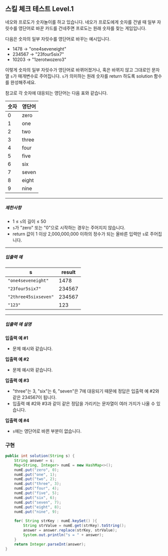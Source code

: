 ## 스킬 체크 테스트 Level.1

네오와 프로도가 숫자놀이를 하고 있습니다. 네오가 프로도에게 숫자를 건넬 때 일부 자릿수를 영단어로 바꾼 카드를 건네주면 프로도는 원래 숫자를 찾는 게임입니다.  
  
다음은 숫자의 일부 자릿수를 영단어로 바꾸는 예시입니다.

- 1478 → "one4seveneight"
- 234567 → "23four5six7"
- 10203 → "1zerotwozero3"

이렇게 숫자의 일부 자릿수가 영단어로 바뀌어졌거나, 혹은 바뀌지 않고 그대로인 문자열 `s`가 매개변수로 주어집니다. `s`가 의미하는 원래 숫자를 return 하도록 solution 함수를 완성해주세요.

참고로 각 숫자에 대응되는 영단어는 다음 표와 같습니다.

|숫자|영단어|
|---|---|
|0|zero|
|1|one|
|2|two|
|3|three|
|4|four|
|5|five|
|6|six|
|7|seven|
|8|eight|
|9|nine|

---

##### 제한사항

- 1 ≤ `s`의 길이 ≤ 50
- `s`가 "zero" 또는 "0"으로 시작하는 경우는 주어지지 않습니다.
- return 값이 1 이상 2,000,000,000 이하의 정수가 되는 올바른 입력만 `s`로 주어집니다.

---

##### 입출력 예

|s|result|
|---|---|
|`"one4seveneight"`|1478|
|`"23four5six7"`|234567|
|`"2three45sixseven"`|234567|
|`"123"`|123|

---

##### 입출력 예 설명

**입출력 예 #1**

- 문제 예시와 같습니다.

**입출력 예 #2**

- 문제 예시와 같습니다.

**입출력 예 #3**

- "three"는 3, "six"는 6, "seven"은 7에 대응되기 때문에 정답은 입출력 예 #2와 같은 234567이 됩니다.
- 입출력 예 #2와 #3과 같이 같은 정답을 가리키는 문자열이 여러 가지가 나올 수 있습니다.

**입출력 예 #4**

- `s`에는 영단어로 바뀐 부분이 없습니다.

### 구현

```java
public int solution(String s) {  
    String answer = s;  
    Map<String, Integer> numE = new HashMap<>();  
    numE.put("zero", 0);  
    numE.put("one", 1);  
    numE.put("two", 2);  
    numE.put("three", 3);  
    numE.put("four", 4);  
    numE.put("five", 5);  
    numE.put("six", 6);  
    numE.put("seven", 7);  
    numE.put("eight", 8);  
    numE.put("nine", 9);  
  
    for( String strKey : numE.keySet() ){  
        String strValue = numE.get(strKey).toString();  
        answer = answer.replace(strKey, strValue);  
        System.out.println("s = " + answer);  
    }  
    return Integer.parseInt(answer);  
}
```